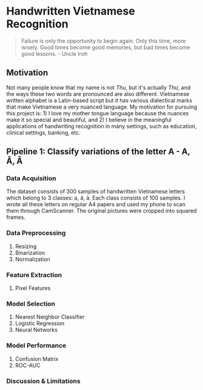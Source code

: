 # Handwritten Vietnamese Recognition
> Failure is only the opportunity to begin again. Only this time, more wisely. Good times become good memories, but bad times become good lessons. - Uncle Iroh
## Motivation
Not many people know that my name is not *Thu*, but it's actually *Thư*, and the ways these two words are pronounced are also different. Vietnamese written alphabet is a Latin-based script but it has various dialectical marks that make Vietnamese a very nuanced language. My motivation for pursuing this project is: 1) I love my mother tongue language because the nuances make it so special and beautiful, and 2) I believe in the meaningful applications of handwriting recognition in many settings, such as education, clinical settings, banking, etc.
## Pipeline 1: Classify variations of the letter A - A, Ă, Â
### Data Acquisition
The dataset consists of 300 samples of handwritten Vietnamese letters which belong to 3 classes: a, ă, â. Each class consists of 100 samples. I wrote all these letters on regular A4 papers and used my phone to scan them through CamScanner. The original pictures were cropped into squared frames.
### Data Preprocessing
1. Resizing
2. Binarization
3. Normalization
### Feature Extraction
1. Pixel Features
### Model Selection
1. Nearest Neighbor Classifier
2. Logistic Regression
3. Neural Networks
### Model Performance
1. Confusion Matrix
2. ROC-AUC
### Discussion & Limitations

